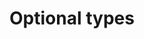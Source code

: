 ---
title: 'Optional types'
description: In Ballerina, optional types are built into the language, ensuring that optional types are explicitly handled, reducing the risk of null pointer exceptions and related bugs. <br>It seamlessly integrates with other data structures, such as records and objects, allowing easy handling of nullable fields within complex data structures. <br>In Java, nullable fields are typically handled using annotations or external libraries, which may require additional boilerplate code and can be error-prone.
url: 'https://github.com/ballerina-guides/healthcare-samples/blob/main/working_with_hl7/working_with_hl7_parsing.bal'
---